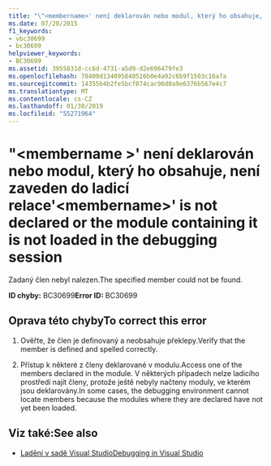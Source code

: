 ```yaml
---
title: "\"<membername>' není deklarován nebo modul, který ho obsahuje, není zaveden do ladicí relace"
ms.date: 07/20/2015
f1_keywords:
- vbc30699
- bc30699
helpviewer_keywords:
- BC30699
ms.assetid: 3955831d-cc6d-4731-a5d9-d2e696479fe3
ms.openlocfilehash: 78400d134095840526b0e4a92c6b9f1503c16a7a
ms.sourcegitcommit: 14355b4b2fe5bcf874cac96d0a9e6376b567e4c7
ms.translationtype: MT
ms.contentlocale: cs-CZ
ms.lasthandoff: 01/30/2019
ms.locfileid: "55271964"
---
```

# <a name="membername-is-not-declared-or-the-module-containing-it-is-not-loaded-in-the-debugging-session"></a><span data-ttu-id="eb067-102">"\<membername >' není deklarován nebo modul, který ho obsahuje, není zaveden do ladicí relace</span><span class="sxs-lookup"><span data-stu-id="eb067-102">'\<membername>' is not declared or the module containing it is not loaded in the debugging session</span></span>
<span data-ttu-id="eb067-103">Zadaný člen nebyl nalezen.</span><span class="sxs-lookup"><span data-stu-id="eb067-103">The specified member could not be found.</span></span>  
  
 <span data-ttu-id="eb067-104">**ID chyby:** BC30699</span><span class="sxs-lookup"><span data-stu-id="eb067-104">**Error ID:** BC30699</span></span>  
  
## <a name="to-correct-this-error"></a><span data-ttu-id="eb067-105">Oprava této chyby</span><span class="sxs-lookup"><span data-stu-id="eb067-105">To correct this error</span></span>  
  
1.  <span data-ttu-id="eb067-106">Ověřte, že člen je definovaný a neobsahuje překlepy.</span><span class="sxs-lookup"><span data-stu-id="eb067-106">Verify that the member is defined and spelled correctly.</span></span>  
  
2.  <span data-ttu-id="eb067-107">Přístup k některé z členy deklarované v modulu.</span><span class="sxs-lookup"><span data-stu-id="eb067-107">Access one of the members declared in the module.</span></span> <span data-ttu-id="eb067-108">V některých případech nelze ladicího prostředí najít členy, protože ještě nebyly načteny moduly, ve kterém jsou deklarovány.</span><span class="sxs-lookup"><span data-stu-id="eb067-108">In some cases, the debugging environment cannot locate members because the modules where they are declared have not yet been loaded.</span></span>  
  
## <a name="see-also"></a><span data-ttu-id="eb067-109">Viz také:</span><span class="sxs-lookup"><span data-stu-id="eb067-109">See also</span></span>
- [<span data-ttu-id="eb067-110">Ladění v sadě Visual Studio</span><span class="sxs-lookup"><span data-stu-id="eb067-110">Debugging in Visual Studio</span></span>](/visualstudio/debugger/debugging-in-visual-studio)
